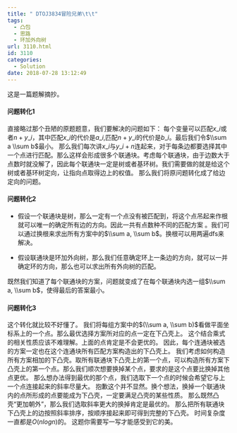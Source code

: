 ```yaml
---
title: " DTOJ3834冒险兄弟\t\t"
tags:
  - 凸包
  - 思路
  - 环加外向树
url: 3110.html
id: 3110
categories:
  - Solution
date: 2018-07-28 13:12:49
---
```


这是一篇题解摘抄。

#### 问题转化1

直接略过那个丑陋的原题题意，我们要解决的问题如下： 每个变量可以匹配$x\_i$或者$n+y\_i$，其中匹配$x\_i$的代价是$a\_i$,匹配$n+y\_i$的代价是$b\_i$。最后我们令$\\sum a \\sum b$最小。 那么我们每次讲$x\_i$与$y\_i+n$连起来，对于每条边都要选择其中一个点进行匹配。那么这样会形成很多个联通块。考虑每个联通块，由于边数大于点数时就没解了，因此每个联通块一定是树或者基环树。我们需要做的就是给这个树或者基环树定向，让指向点取得边上的权值。 那么我们将原问题转化成了给边定向的问题。

#### 问题转化2

*   假设一个联通块是树，那么一定有一个点没有被匹配到，将这个点吊起来作根就可以唯一的确定所有边的方向。因此一共有点数种不同的匹配方案 。我们可以通过换根来求出所有方案中的$\\sum a, \\sum b​$。换根可以用两遍dfs来解决。
    
*   假设联通块是环加外向树，那么我们任意确定环上一条边的方向，就可以一并确定环的方向，那么也可以求出所有外向树的匹配。
    

既然我们知道了每个联通块的方案，问题就变成了在每个联通块内选一组$\\sum a, \\sum b$，使得最后的答案最小。

#### 问题转化3

这个转化就比较不好懂了。 我们将每组方案中的$(\\sum a, \\sum b)$看做平面坐标系上的一个点。那么最优选择方案所对应的点一定在下凸壳上。 这个结合乘式的相关性质应该不难理解。上面的点肯定是不会更优的。 因此，每个连通块被选的方案一定也在这个连通块所有匹配方案构造出的下凸壳上。 我们考虑如何构造所有方案相加的下凸壳。取所有联通块下凸壳上的第一个点，可以构造所有方案下凸壳上的第一个点。那么我们顺次想要换掉某个点，要求的是这个点要比换掉其他点更优。 那么想办法得到最优的那个点，我们选取下一个点的时候会希望它与上一个点连接起来的斜率尽量大。 抱歉这个并不显然。换个想法，换掉一个联通块内的点所形成的点要能成为下凸壳，一定要满足凸壳的某些性质。 那么既然凸壳“更加朝外”，那么我们选取斜率更大的换掉肯定是最优的。 那么把所有联通块下凸壳上的边按照斜率排序，按顺序接起来即可得到完整的下凸壳。 时间复杂度一直都是$O(n log n)$的。 这题你需要写一写才能感受到它的美。